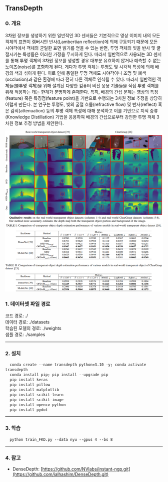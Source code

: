 ## TransDepth

### 0. 개요
  3차원 정보를 생성하기 위한 일반적인 3D 센서들은 기본적으로 영상 이미지 내의 모든 객체의 표면이 램버시안 반사(Lambertian reflection)에 의해 구동되기 때문에 모든 시야각에서 객체의 균일한 표면 밝기를 얻을 수 있는 반면, 투명 객체의 빛을 반사 및 굴절시키는 특성들은 이러한 가정을 무시하게 된다. 따라서 일반적으로 사용되는 3D 센서를 통해 투명 객체의 3차원 정보를 생성할 경우 대부분 유효하지 않거나 예측할 수 없는 노이즈(noise)를 포함하게 된다. 게다가 투명 객체는 투명도 및 시각적 특성에 의해 배경의 색과 섞이게 된다. 이로 인해 동일한 투명 객체도 시야각이나 조명 및 폐색(occlusion)과 같은 환경에 따라 전혀 다른 객체로 인식될 수 있다. 따라서 일반적인 객체들(불투명 객체)을 위해 설계된 다양한 컴퓨터 비전 응용 기술들을 직접 투명 객체를 위해 적용하는 데는 한계가 분명하게 존재한다. 특히, 배경의 간섭 문제는 영상의 특징(feature) 혹은 특징점(feature point)을 기반으로 수행되는 3차원 정보 추정을 상당히 어렵게 만든다. 
  본 연구는 투명도, 빛의 굴절 흐름(refractive flow) 및 반사(reflect) 혹은 감쇠(attenuation) 등의 투명 객체 특성에 대해 분석하고 이를 기반으로 지식 증류(Knowledge Distillation) 기법을 응용하여 배경의 간섭으로부터 강인한 투명 객체 3차원 정보 추정 방법을 제안한다.
  
  ![teaser](Asset/Qualitative.png)
  ![teaser](Asset/quantitative.png)
  
### 1. 데이터셋 파일 경로

  코드 경로: ./ <br>
  데이터 경로: ./datasets <br>
  학습된 모델의 경로: ./weights <br>
  샘플 경로: ./samples <br>

****


### 2. 설치

      conda create --name transdepth python=3.10 -y; conda activate transdepth
      conda install pip; pip install --upgrade pip
      pip install keras
      pip install pillow
      pip install matplotlib
      pip install scikit-learn
      pip install scikit-image
      pip install opencv-python
      pip install pydot
      
****

### 3. 학습

      python train_FKD.py --data nyu --gpus 4 --bs 8

****


### 4. 참고

* DenseDepth: [https://github.com/NVlabs/instant-ngp.git](https://github.com/ialhashim/DenseDepth.git)
      
      
<br>

